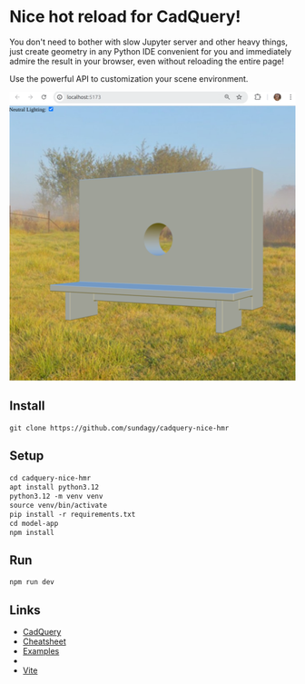 # Nice hot reload for CadQuery!

You don't need to bother with slow Jupyter server and other heavy things, just create geometry in any Python IDE convenient for you and immediately admire the result in your browser, even without reloading the entire page!

Use the powerful [<model-viewer>](https://modelviewer.dev/docs/) API to customization your scene environment.

![img.png](img.png)

## Install

```shell
git clone https://github.com/sundagy/cadquery-nice-hmr
```

## Setup

```shell
cd cadquery-nice-hmr
apt install python3.12
python3.12 -m venv venv
source venv/bin/activate
pip install -r requirements.txt
cd model-app
npm install
```

## Run

```shell
npm run dev
```


## Links

* [CadQuery](https://github.com/CadQuery/cadquery)
* [Cheatsheet](https://cadquery.readthedocs.io/en/latest/_static/cadquery_cheatsheet.html)
* [Examples](https://cadquery.readthedocs.io/en/latest/examples.html)
* [<model-viewer>](https://modelviewer.dev/)
* [Vite](https://vite.dev/)

